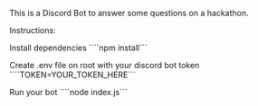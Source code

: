 This is a Discord Bot to answer some questions on a hackathon.

Instructions:

Install dependencies
 ````npm install```

 Create .env file on root with your discord bot token
  ````TOKEN=YOUR_TOKEN_HERE```

  Run your bot
   ````node index.js```

